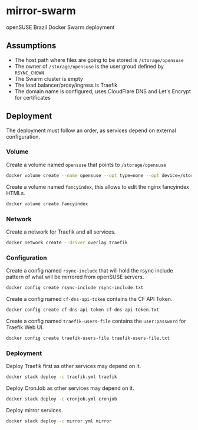 # mirror-swarm

openSUSE Brazil Docker Swarm deployment

## Assumptions

- The host path where files are going to be stored is `/storage/opensuse`
- The owner of `/storage/opensuse` is the user:groud defined by `RSYNC_CHOWN`
- The Swarm cluster is empty
- The load balancer/proxy/ingress is Traefik
- The domain name is configured, uses CloudFlare DNS and Let's Encrypt for certificates

## Deployment

The deployment must follow an order, as services depend on external configuration.

### Volume

Create a volume named `opensuse` that points to `/storage/opensuse`

```bash
docker volume create --name opensuse --opt type=none --opt device=/storage/opensuse --opt o=bind
```

Create a volume named `fancyindex`, this allows to edit the nginx fancyindex HTMLs.

```bash
docker volume create fancyindex
```

### Network

Create a network for Traefik and all services.

```bash
docker network create --driver overlay traefik
```

### Configuration

Create a config named `rsync-include` that will hold the rsync include pattern of what will be mirrored from openSUSE servers.

```bash
docker config create rsync-include rsync-include.txt
```

Create a config named `cf-dns-api-token` contains the CF API Token.

```bash
docker config create cf-dns-api-token cf-dns-api-token.txt
```

Create a config named `traefik-users-file` contains the `user:password` for Traefik Web UI.

```bash
docker config create traefik-users-file traefik-users-file.txt
```

### Deployment

Deploy Traefik first as other services may depend on it.

```bash
docker stack deploy -c traefik.yml traefik
```

Deploy CronJob as other services may depend on it.

```bash
docker stack deploy -c cronjob.yml cronjob
```

Deploy mirror services.

```bash
docker stack deploy -c mirror.yml mirror
```
